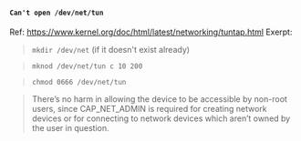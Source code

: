 
#### `Can't open /dev/net/tun` 
Ref: https://www.kernel.org/doc/html/latest/networking/tuntap.html
Exerpt:
> `mkdir /dev/net` (if it doesn't exist already)

> `mknod /dev/net/tun c 10 200`

> `chmod 0666 /dev/net/tun`

> There’s no harm in allowing the device to be accessible by non-root users, since CAP_NET_ADMIN is required for creating network devices or for connecting to network devices which aren’t owned by the user in question.